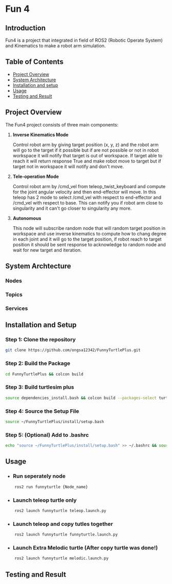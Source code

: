 # Fun 4 
## Introduction 
Fun4 is a project that integrated in field of ROS2 (Robotic Operate System) and Kinematics to make a robot arm simulation.

## Table of Contents
- [Project Overview](#project-overview)
- [System Architecture](#system-archtecture)
- [Installation and setup](#installation-and-setup)
- [Usage](#usage)
- [Testing and Result](#testing-and-result)

## Project Overview

The Fun4 project consists of three main components:

1. **Inverse Kinematics Mode**

   Control robot arm by giving target position (x, y, z) and the robot arm will go to the target if it possible but if are not possible or not in robot workspace it will notify that target is out of workspace. If target able to reach it will return response True and make robot move to target but if target not in workspace it will notify and don't move.

2. **Tele-operation Mode**

    Control robot arm by /cmd_vel from teleop_twist_keyboard and compute for the joint angular velocity and then end-effector will move. In this teleop has 2 mode to select /cmd_vel with respect to end-effector and /cmd_vel with respect to base. This can notify you if robot arm close to singularity and it can't go closer to singularity any more.

3. **Autonomous**

   This node will subscribe random node that will random target position in workspace and use inverse kinematics to compute how to chang degree in each joint and it will go to the target position, if robot reach to target position it should be sent response to acknowledge to random node and wait for new target and iteration.


## System Archtecture

### Nodes


### Topics


### Services



## Installation and Setup

### Step 1: Clone the repository

```bash
git clone https://github.com/ongsa12342/FunnyTurtlePlus.git
```

### Step 2: Build the Package
```bash
cd FunnyTurtlePlus && colcon build
```
### Step 3: Build turtlesim plus
```bash
source dependencies_install.bash && colcon build --packages-select turtlesim_plus turtlesim_plus_interfaces
```
### Step 4: Source the Setup File
```bash
source ~/FunnyTurtlePlus/install/setup.bash
```
### Step 5: (Optional) Add to .bashrc
```bash
echo "source ~/FunnyTurtlePlus/install/setup.bash" >> ~/.bashrc && source ~/.bashrc
```

## Usage
- ### Run seperately node

```bash
    ros2 run funnyturtle {Node_name}
```

- ### Launch teleop turtle only
```bash
    ros2 launch funnyturtle teleop.launch.py
```

- ### Launch teleop and copy tutles together
```bash
    ros2 launch funnyturtle funnyturtle.launch.py
```

- ### Launch Extra Melodic turtle (After copy turtle was done!)
```bash
    ros2 launch funnyturtle melodic.launch.py
```

## Testing and Result

#